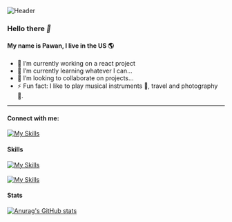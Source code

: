 ![Header](./github-header-image-name.png)

### Hello there *:man:*
#### My name is Pawan, I live in the US 🌎

- 🔭 I’m currently working on a react project
- 🌱 I’m currently learning whatever I can...
- 👯 I’m looking to collaborate on projects...
- ⚡ Fun fact: I like to play musical instruments 🎸, travel and photography 📸.
<hr>

#### Connect with me:
[![My Skills](https://skillicons.dev/icons?i=linkedin,stackoverflow)](https://skillicons.dev)

#### Skills 
[![My Skills](https://skillicons.dev/icons?i=cpp,java,maven,postman,spring,docker,js,react,nodejs,jest&theme=light)](https://skillicons.dev) <br/><br/>
[![My Skills](https://skillicons.dev/icons?i=mysql,postgres,html,css,sass,bootstrap,figma,git,github&theme=light)](https://skillicons.dev)

#### Stats
[![Anurag's GitHub stats](https://github-readme-stats.vercel.app/api?username=pks21g&show_icons=true&theme=radical)](https://github.com/anuraghazra/github-readme-stats)




